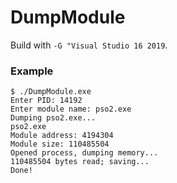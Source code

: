 # DumpModule
Build with `-G "Visual Studio 16 2019`.

### Example
```
$ ./DumpModule.exe
Enter PID: 14192
Enter module name: pso2.exe
Dumping pso2.exe...
pso2.exe
Module address: 4194304
Module size: 110485504
Opened process, dumping memory...
110485504 bytes read; saving...
Done!
```
